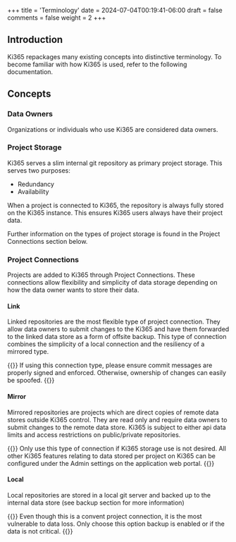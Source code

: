 +++
title = 'Terminology'
date = 2024-07-04T00:19:41-06:00
draft = false
comments = false
weight = 2
+++

## Introduction

Ki365 repackages many existing concepts into distinctive terminology. To become familiar with how Ki365 is used, refer to the following documentation.

## Concepts

### Data Owners

Organizations or individuals who use Ki365 are considered data owners.

### Project Storage

Ki365 serves a slim internal git repository as primary project storage. This serves two purposes:

- Redundancy
- Availability

When a project is connected to Ki365, the repository is always fully stored on the Ki365 instance. This ensures Ki365 users always have their project data.

Further information on the types of project storage is found in the Project Connections section below.

### Project Connections

Projects are added to Ki365 through Project Connections. These connections allow flexibility and simplicity of data storage depending on how the data owner wants to store their data.

#### Link

Linked repositories are the most flexible type of project connection. They allow data owners to submit changes to the Ki365 and have them forwarded to the linked data store as a form of offsite backup. This type of connection combines the simplicity of a local connection and the resiliency of a mirrored type.

{{<callout type="info">}}
If using this connection type, please ensure commit messages are properly signed and enforced. Otherwise, ownership of changes can easily be spoofed.
{{</callout>}}

#### Mirror

Mirrored repositories are projects which are direct copies of remote data stores outside Ki365 control. They are read only and require data owners to submit changes to the remote data store. Ki365 is subject to either api data limits and access restrictions on public/private repositories.

{{<callout emoji="🌐">}}
Only use this type of connection if Ki365 storage use is not desired. All other Ki365 features relating to data stored per project on Ki365 can be configured under the Admin settings on the application web portal.
{{</callout>}}

#### Local

Local repositories are stored in a local git server and backed up to the internal data store (see backup section for more information)

{{<callout type="warning">}}
Even though this is a convent project connection, it is the most vulnerable to data loss. Only choose this option backup is enabled or if the data is not critical.
{{</callout>}}

###
